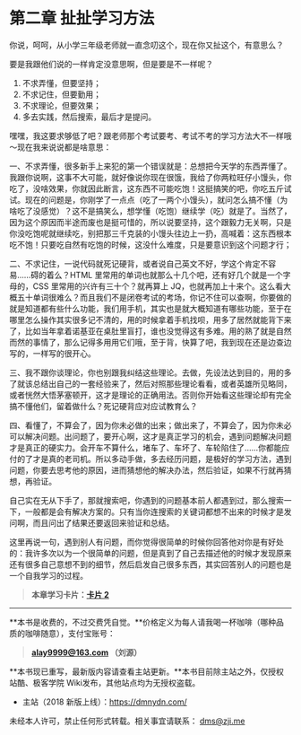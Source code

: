 第二章 扯扯学习方法
===

你说，呵呵，从小学三年级老师就一直念叨这个，现在你又扯这个，有意思么？

要是我跟他们说的一样肯定没意思啊，但是要是不一样呢？

1. 不求弄懂，但要坚持；
2. 不求记住，但要勤用；
3. 不求理论，但要效果；
4. 多去实践，然后搜索，最后才是提问。

嘿嘿，我这要求够低了吧？跟老师那个考试要考、考试不考的学习方法大不一样哦～现在我来说说都是啥意思：

一、不求弄懂，很多新手上来犯的第一个错误就是：总想把今天学的东西弄懂了。我跟你说啊，这事不大可能，就好像说你现在很饿，我给了你两粒旺仔小馒头，你吃了，没啥效果，你就因此断言，这东西不可能吃饱！这挺搞笑的吧，你吃五斤试试。现在的问题是，你刚学了一点点（吃了一两个小馒头），就问怎么搞不懂（为啥吃了没感觉）？这不是搞笑么，想学懂（吃饱）继续学（吃）就是了。当然了，因为这个原因而半途而废也是挺可惜的，所以说要坚持，这个跟毅力无关啊，只是你没吃饱呢就继续吃，别把那三千克装的小馒头往边上一扔，高喊着：这东西根本吃不饱！只要吃自然有吃饱的时候，这没什么难度，只是要意识到这个问题才行；

二、不求记住，一说代码就死记硬背，或者说自己英文不好，学这个肯定不容易……碍的着么？HTML 里常用的单词也就那么十几个吧，还有好几个就是一个字母的，CSS 里常用的兴许有三十个？就再算上 JQ，也就再加上十来个。这么看大概五十单词很难么？而且我们不是闭卷考试的考场，你记不住可以查啊，你要做的就是知道都有些什么功能，我们用手机，其实也是就大概知道有哪些功能，至于在哪里怎么操作其实很多记不清的，用的时候拿着手机找呗，用多了居然就能背下来了，比如当年拿着诺基亚在桌肚里盲打，谁也没觉得这有多难。用的熟了就是自然而然的事情了，那么记得多用用它们哦，至于背，快算了吧，我到现在还是边查边写的，一样写的很开心。

三、我不跟你谈理论，你也别跟我纠结这些理论。去做，先设法达到目的，用的多了就该总结出自己的一套经验来了，然后对照那些理论看看，或者英雄所见略同，或者恍然大悟茅塞顿开，这才是理论的正确用法。否则你开始看这些理论却有完全搞不懂他们，留着做什么？死记硬背应对应试教育么？

四、看懂了，不算会了，因为你未必做的出来；做出来了，不算会了，因为你未必可以解决问题。出问题了，要开心啊，这才是真正学习的机会，遇到问题解决问题才是真正的硬实力。会开车不算什么，堵车了、车坏了、车轮陷住了……你都能应付的了才是真的老司机。所以多动手做，多去经历问题，是极好的学习方法，遇到问题，你要去思考他的原因，进而猜想他的解决办法，然后验证，如果不行就再猜想，再验证。

自己实在无从下手了，那就搜索吧，你遇到的问题基本前人都遇到过，那么搜索一下，一般都是会有解决方案的。只有当你连搜索的关键词都想不出来的时候才是发问啊，而且问出了结果还要返回来验证和总结。

这里再说一句，遇到别人有问题，而你觉得很简单的时候你回答他对你是有好处的：我许多次以为一个很简单的问题，但是真到了自己去描述他的时候才发现原来还有很多自己意想不到的细节，然后启发自己很多东西，其实回答别人的问题也是一个自我学习的过程。

> **本章学习卡片：[卡片 2](http://coffee.zji.me/card.html?name=chapter2)**

---

**本书是收费的，不过交费凭自觉。**价格定义为每人请我喝一杯咖啡（哪种品质的咖啡随意），支付宝账号：

> **alay9999@163.com  （刘源）**

**本书现已重写，最新版内容请查看主站更新。**本书目前除主站之外，仅授权站酷、极客学院 Wiki发布，其他站点均为无授权盗载。

* 主站（2018 新版上线）：https://dmnydn.com/

未经本人许可，禁止任何形式转载。相关事宜请联系： dms@zji.me